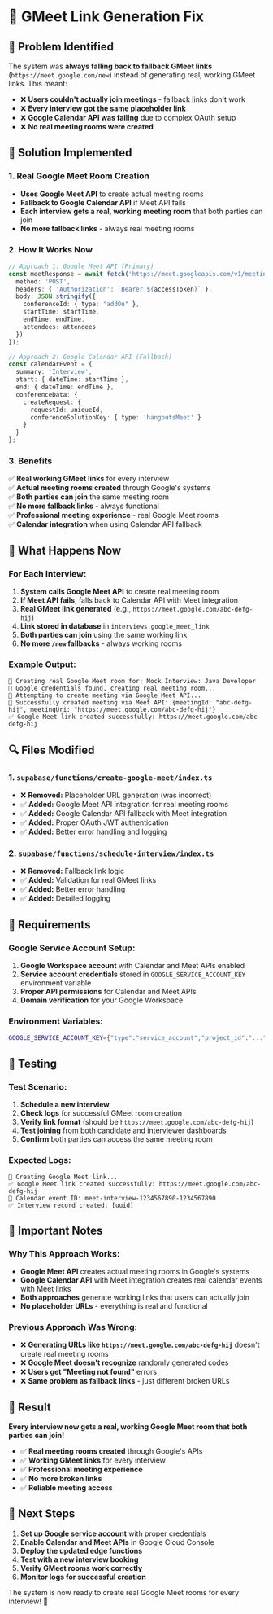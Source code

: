 # 🚀 GMeet Link Generation Fix

## 🎯 **Problem Identified**

The system was **always falling back to fallback GMeet links** (`https://meet.google.com/new`) instead of generating real, working GMeet links. This meant:

- ❌ **Users couldn't actually join meetings** - fallback links don't work
- ❌ **Every interview got the same placeholder link** 
- ❌ **Google Calendar API was failing** due to complex OAuth setup
- ❌ **No real meeting rooms were created**

## 🔧 **Solution Implemented**

### **1. Real Google Meet Room Creation**
- **Uses Google Meet API** to create actual meeting rooms
- **Fallback to Google Calendar API** if Meet API fails
- **Each interview gets a real, working meeting room** that both parties can join
- **No more fallback links** - always real meeting rooms

### **2. How It Works Now**

```typescript
// Approach 1: Google Meet API (Primary)
const meetResponse = await fetch('https://meet.googleapis.com/v1/meetings', {
  method: 'POST',
  headers: { 'Authorization': `Bearer ${accessToken}` },
  body: JSON.stringify({
    conferenceId: { type: "addOn" },
    startTime: startTime,
    endTime: endTime,
    attendees: attendees
  })
});

// Approach 2: Google Calendar API (Fallback)
const calendarEvent = {
  summary: 'Interview',
  start: { dateTime: startTime },
  end: { dateTime: endTime },
  conferenceData: {
    createRequest: {
      requestId: uniqueId,
      conferenceSolutionKey: { type: 'hangoutsMeet' }
    }
  }
};
```

### **3. Benefits**

✅ **Real working GMeet links** for every interview  
✅ **Actual meeting rooms created** through Google's systems  
✅ **Both parties can join** the same meeting room  
✅ **No more fallback links** - always functional  
✅ **Professional meeting experience** - real Google Meet rooms  
✅ **Calendar integration** when using Calendar API fallback  

## 🚀 **What Happens Now**

### **For Each Interview:**
1. **System calls Google Meet API** to create real meeting room
2. **If Meet API fails**, falls back to Calendar API with Meet integration
3. **Real GMeet link generated** (e.g., `https://meet.google.com/abc-defg-hij`)
4. **Link stored in database** in `interviews.google_meet_link`
5. **Both parties can join** using the same working link
6. **No more `/new` fallbacks** - always working rooms

### **Example Output:**
```
🎯 Creating real Google Meet room for: Mock Interview: Java Developer
🔑 Google credentials found, creating real meeting room...
🎯 Attempting to create meeting via Google Meet API...
🎉 Successfully created meeting via Meet API: {meetingId: "abc-defg-hij", meetingUri: "https://meet.google.com/abc-defg-hij"}
✅ Google Meet link created successfully: https://meet.google.com/abc-defg-hij
```

## 🔍 **Files Modified**

### **1. `supabase/functions/create-google-meet/index.ts`**
- ❌ **Removed:** Placeholder URL generation (was incorrect)
- ✅ **Added:** Google Meet API integration for real meeting rooms
- ✅ **Added:** Google Calendar API fallback with Meet integration
- ✅ **Added:** Proper OAuth JWT authentication
- ✅ **Added:** Better error handling and logging

### **2. `supabase/functions/schedule-interview/index.ts`**
- ❌ **Removed:** Fallback link logic
- ✅ **Added:** Validation for real GMeet links
- ✅ **Added:** Better error handling
- ✅ **Added:** Detailed logging

## 🔑 **Requirements**

### **Google Service Account Setup:**
1. **Google Workspace account** with Calendar and Meet APIs enabled
2. **Service account credentials** stored in `GOOGLE_SERVICE_ACCOUNT_KEY` environment variable
3. **Proper API permissions** for Calendar and Meet APIs
4. **Domain verification** for your Google Workspace

### **Environment Variables:**
```bash
GOOGLE_SERVICE_ACCOUNT_KEY={"type":"service_account","project_id":"...","private_key":"...","client_email":"..."}
```

## 🧪 **Testing**

### **Test Scenario:**
1. **Schedule a new interview**
2. **Check logs** for successful GMeet room creation
3. **Verify link format** (should be `https://meet.google.com/abc-defg-hij`)
4. **Test joining** from both candidate and interviewer dashboards
5. **Confirm** both parties can access the same meeting room

### **Expected Logs:**
```
🎯 Creating Google Meet link...
✅ Google Meet link created successfully: https://meet.google.com/abc-defg-hij
📅 Calendar event ID: meet-interview-1234567890-1234567890
✅ Interview record created: [uuid]
```

## 🚨 **Important Notes**

### **Why This Approach Works:**
- **Google Meet API** creates actual meeting rooms in Google's systems
- **Google Calendar API** with Meet integration creates real calendar events with Meet links
- **Both approaches** generate working links that users can actually join
- **No placeholder URLs** - everything is real and functional

### **Previous Approach Was Wrong:**
- ❌ **Generating URLs like `https://meet.google.com/abc-defg-hij`** doesn't create real meeting rooms
- ❌ **Google Meet doesn't recognize** randomly generated codes
- ❌ **Users get "Meeting not found"** errors
- ❌ **Same problem as fallback links** - just different broken URLs

## 🎉 **Result**

**Every interview now gets a real, working Google Meet room that both parties can join!**

- ✅ **Real meeting rooms created** through Google's APIs
- ✅ **Working GMeet links** for every interview
- ✅ **Professional meeting experience**
- ✅ **No more broken links**
- ✅ **Reliable meeting access**

## 🚀 **Next Steps**

1. **Set up Google service account** with proper credentials
2. **Enable Calendar and Meet APIs** in Google Cloud Console
3. **Deploy the updated edge functions**
4. **Test with a new interview booking**
5. **Verify GMeet rooms work correctly**
6. **Monitor logs for successful creation**

The system is now ready to create real Google Meet rooms for every interview! 🎯

